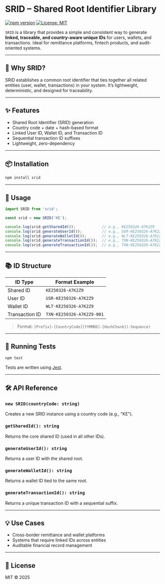 # SRID – Shared Root Identifier Library

[![npm version](https://img.shields.io/npm/v/srid.svg)](https://www.npmjs.com/package/srid)
[![License: MIT](https://img.shields.io/badge/license-MIT-blue.svg)](LICENSE)

`SRID` is a library that provides a simple and consistent way to generate **linked, traceable, and country-aware unique IDs** for users, wallets, and transactions. Ideal for remittance platforms, fintech products, and audit-oriented systems.

---

## 🔗 Why SRID?
SRID establishes a common root identifier that ties together all related entities (user, wallet, transactions) in your system. It’s lightweight, deterministic, and designed for traceability.

---

## ✨ Features

- Shared Root Identifier (SRID) generation
- Country code + date + hash-based format
- Linked User ID, Wallet ID, and Transaction ID
- Sequential transaction ID suffixes
- Lightweight, zero-dependency

---

## 📦 Installation

```bash
npm install srid
```

---

## 🚀 Usage

```ts
import SRID from 'srid';

const srid = new SRID('KE');

console.log(srid.getSharedId());            // e.g., KE250326-A7K2Z9
console.log(srid.generateUserId());         // e.g., USR-KE250326-A7K2Z9
console.log(srid.generateWalletId());       // e.g., WLT-KE250326-A7K2Z9
console.log(srid.generateTransactionId());  // e.g., TXN-KE250326-A7K2Z9-001
console.log(srid.generateTransactionId());  // e.g., TXN-KE250326-A7K2Z9-002
```

---

## 📚 ID Structure

| ID Type         | Format Example                      |
|------------------|-------------------------------------|
| Shared ID        | `KE250326-A7K2Z9`                  |
| User ID          | `USR-KE250326-A7K2Z9`              |
| Wallet ID        | `WLT-KE250326-A7K2Z9`              |
| Transaction ID   | `TXN-KE250326-A7K2Z9-001`          |

> Format: `[Prefix]-[CountryCode][YYMMDD]-[HashChunk](-Sequence)`

---

## 🧪 Running Tests

```bash
npm test
```

Tests are written using [Jest](https://jestjs.io/).

---

## 🛠️ API Reference

### `new SRID(countryCode: string)`
Creates a new SRID instance using a country code (e.g., "KE").

### `getSharedId(): string`
Returns the core shared ID (used in all other IDs).

### `generateUserId(): string`
Returns a user ID with the shared root.

### `generateWalletId(): string`
Returns a wallet ID tied to the same root.

### `generateTransactionId(): string`
Returns a unique transaction ID with a sequential suffix.

---

## 💡 Use Cases

- Cross-border remittance and wallet platforms
- Systems that require linked IDs across entities
- Auditable financial record management

---

## 📄 License

MIT © 2025
